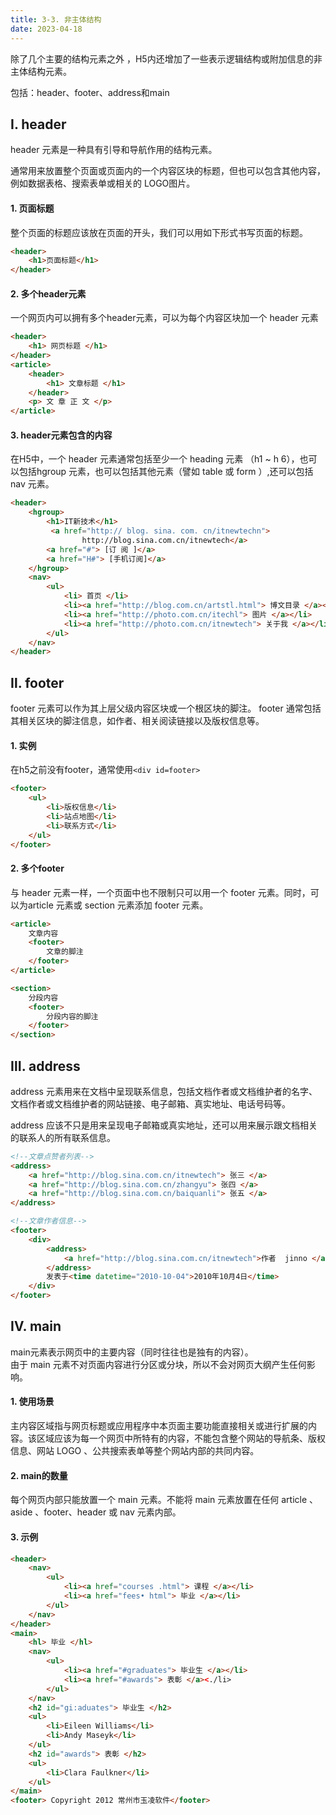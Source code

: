 ```yaml
---
title: 3-3. 非主体结构
date: 2023-04-18
---
```

除了几个主要的结构元素之外 ，H5内还增加了一些表示逻辑结构或附加信息的非主体结构元素。  

包括：header、footer、address和main
## Ⅰ. header
header 元素是一种具有引导和导航作用的结构元素。  

通常用来放置整个页面或页面内的一个内容区块的标题，但也可以包含其他内容，例如数据表格、搜索表单或相关的 LOGO图片。
#### 1. 页面标题
整个页面的标题应该放在页面的开头，我们可以用如下形式书写页面的标题。
```html
<header>
    <h1>页面标题</h1>
</header>
```
#### 2. 多个header元素
一个网页内可以拥有多个header元素，可以为每个内容区块加一个 header 元素
```html
<header>
    <h1> 网页标题 </h1>
</header>
<article>
    <header>
        <h1> 文章标题 </h1>
    </header>
    <p> 文 章 正 文 </p>
</article>
```
#### 3. header元素包含的内容
在H5中，一个 header 元素通常包括至少一个 heading 元素 （h1 ~  h 6），也可以包括hgroup 元素，也可以包括其他元素（譬如 table 或 form ）,还可以包括 nav 元素。
```html
<header>
    <hgroup>
        <h1>IT新技术</h1>
         <a href="http:// blog. sina. com. cn/itnewtechn">
                http://blog.sina.com.cn/itnewtech</a>
        <a href="#"> [订 阅 ]</a>
        <a href="H#"> [手机订阅]</a>
    </hgroup>
    <nav>
        <ul>
            <li> 首页 </li>
            <li><a href="http://blog.com.cn/artstl.html"> 博文目录 </a></li>
            <li><a href="http://photo.com.cn/itechl"> 图片 </a></li>
            <li><a href="http://photo.com.cn/itnewtech"> 关于我 </a></li>
        </ul>
    </nav>
</header>
```


## Ⅱ. footer

footer 元素可以作为其上层父级内容区块或一个根区块的脚注。 footer 通常包括其相关区块的脚注信息，如作者、相关阅读链接以及版权信息等。
#### 1. 实例
在h5之前没有footer，通常使用`<div id=footer>`
````html
<footer>
    <ul>
        <li>版权信息</li>
        <li>站点地图</li>
        <li>联系方式</li>
    </ul>
</footer>
````

#### 2. 多个footer
与 header 元素一样，一个页面中也不限制只可以用一个 footer 元素。同时，可以为article 元素或 section 元素添加 footer 元素。
```html
<article>
    文章内容
    <footer>
        文章的脚注
    </footer>
</article>

<section>
    分段内容
    <footer>
        分段内容的脚注
    </footer>
</section>
```

## Ⅲ. address
address 元素用来在文档中呈现联系信息，包括文档作者或文档维护者的名字、文档作者或文档维护者的网站链接、电子邮箱、真实地址、电话号码等。

address 应该不只是用来呈现电子邮箱或真实地址，还可以用来展示跟文档相关的联系人的所有联系信息。
```html
<!--文章点赞者列表-->
<address>
    <a href="http://blog.sina.com.cn/itnewtech"> 张三 </a>
    <a href="http://blog.sina.com.cn/zhangyu"> 张四 </a>
    <a href="http://blog.sina.com.cn/baiquanli"> 张五 </a>
</address>

<!--文章作者信息-->
<footer>
    <div>
        <address>
            <a href="http://blog.sina.com.cn/itnewtech">作者  jinno </a>
        </address>
        发表于<time datetime="2010-10-04">2010年10月4日</time>
    </div>
</footer>
```

## Ⅳ. main
main元素表示网页中的主要内容（同时往往也是独有的内容）。    
由于 main 元素不对页面内容进行分区或分块，所以不会对网页大纲产生任何影响。

#### 1. 使用场景
主内容区域指与网页标题或应用程序中本页面主要功能直接相关或进行扩展的内容。该区域应该为每一个网页中所特有的内容，不能包含整个网站的导航条、版权信息、网站 LOGO 、公共搜索表单等整个网站内部的共同内容。

#### 2. main的数量
每个网页内部只能放置一个 main 元素。不能将 main 元素放置在任何 article 、aside 、footer、header 或  nav 元素内部。

#### 3. 示例
```html
<header>
    <nav>
        <ul>
            <li><a href="courses .html"> 课程 </a></li>
            <li><a href="fees• html"> 毕业 </a></li>
        </ul>
    </nav>
</header>
<main>
    <hl> 毕业 </hl>
    <nav>
        <ul>
            <li><a href="#graduates"> 毕业生 </a></li>
            <li><a href="#awards"> 表彰 </a><./li>
        </ul>
    </nav>
    <h2 id="gi:aduates"> 毕业生 </h2>
    <ul>
        <li>Eileen Williams</li>
        <li>Andy Maseyk</li>
    </ul>
    <h2 id="awards"> 表彰 </h2>
    <ul>
        <li>Clara Faulkner</li>
    </ul>
</main>
<footer> Copyright 2012 常州市玉凌软件</footer>
```
